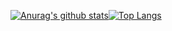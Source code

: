 [![Anurag's github stats](https://github-readme-stats.vercel.app/api?username=qyaaaa&theme=merko)](https://github.com/anuraghazra/github-readme-stats)[![Top Langs](https://github-readme-stats.vercel.app/api/top-langs/?username=qyaaaa&hide=javascript,html)](https://github.com/qyaaaa)

 
<!--
**qyaaaa/qyaaaa** is a ✨ _special_ ✨ repository because its `README.md` (this file) appears on your GitHub profile.

Here are some ideas to get you started:

- 🔭 I’m currently working on ...
- 🌱 I’m currently learning ...
- 👯 I’m looking to collaborate on ...
- 🤔 I’m looking for help with ...
- 💬 Ask me about ...
- 📫 How to reach me: ...
- 😄 Pronouns: ...
- ⚡ Fun fact: ...
-->
